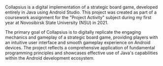 Collapsius is a digital implementation of a strategic board game, developed entirely in Java using Android Studio. This project was created as part of a coursework assignment for the "Project Activity" subject during my first year at Novosibirsk State University (NSU) in 2021.

The primary goal of Collapsius is to digitally replicate the engaging mechanics and gameplay of a strategic board game, providing players with an intuitive user interface and smooth gameplay experience on Android devices. The project reflects a comprehensive application of fundamental programming principles and showcases effective use of Java's capabilities within the Android development ecosystem.
